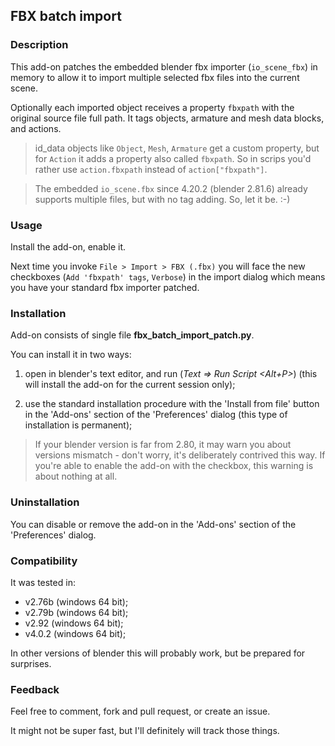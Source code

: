 ## FBX batch import ##

### Description ###

This add-on patches the embedded blender fbx importer (`io_scene_fbx`) in memory to allow it to import multiple selected fbx files into the current scene.

Optionally each imported object receives a property `fbxpath` with the original source file full path.
It tags objects, armature and mesh data blocks, and actions.

  > id_data objects like `Object`, `Mesh`, `Armature` get a custom property, but for `Action` it adds a property also called `fbxpath`. So in scrips you'd rather use `action.fbxpath` instead of `action["fbxpath"]`.

  > The embedded `io_scene.fbx` since 4.20.2 (blender 2.81.6) already supports multiple files,
but with no tag adding. So, let it be. :-)

### Usage ###

  Install the add-on, enable it.

  Next time you invoke `File > Import > FBX (.fbx)` you will face the new checkboxes (`Add 'fbxpath' tags`, `Verbose`) in the import dialog which means you have your standard fbx importer patched.

### Installation ###

Add-on consists of single file **fbx_batch_import_patch.py**.

You can install it in two ways:

  1. open in blender's text editor, and run (*Text => Run Script <Alt+P>*) (this will install the add-on for the current session only);

  2. use the standard installation procedure with the 'Install from file' button in the 'Add-ons' section of the 'Preferences' dialog (this type of installation is permanent);

  > If your blender version is far from 2.80, it may warn you about versions mismatch - don't worry, it's deliberately contrived this way. If you're able to enable the add-on with the checkbox, this warning is about nothing at all.


### Uninstallation ###

You can disable or remove the add-on in the 'Add-ons' section of the 'Preferences' dialog.


### Compatibility ###

  It was tested in:

  - v2.76b (windows 64 bit);
  - v2.79b (windows 64 bit);
  - v2.92 (windows 64 bit);
  - v4.0.2 (windows 64 bit);

  In other versions of blender this will probably work, but be prepared for surprises.


### Feedback ###

Feel free to comment, fork and pull request, or create an issue.

It might not be super fast, but I'll definitely will track those things.
